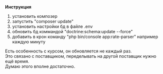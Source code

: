 **Инструкция**

1. установить композер
2. запустить "composer update"
3. установить настройки бд в файле .env
4. обновить бд коммандой "doctrine:schema:update --force"
5. добавить в крон команду "php bin/console app:rate-parser" например каждую минуту

Есть особенность с курсом, он обновляется не каждый раз.  
Это связано с поставщиком, переделывать на другой поставщик нужно ещё время.   
Думаю этого вполне достаточно.
